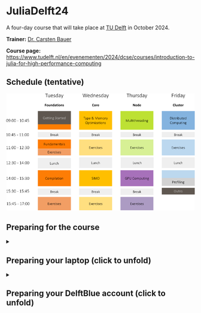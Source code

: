 # JuliaDelft24

A four-day course that will take place at [TU Delft](https://www.tudelft.nl/en/) in October 2024.
   
**Trainer:** [Dr. Carsten Bauer](https://github.com/carstenbauer)

**Course page:** https://www.tudelft.nl/en/evenementen/2024/dcse/courses/introduction-to-julia-for-high-performance-computing

## Schedule (tentative)

<a href="https://github.com/carstenbauer/JuliaDelft24/raw/main/orga/timetable.pdf"><img src="https://github.com/carstenbauer/JuliaDelft24/raw/main/orga/timetable.png" width=720px></a>

## Preparing for the course

<details>
   <summary> <h2>Preparing your laptop (click to unfold)</h2> </summary>

### Install Julia 1.10

The simplest way to install Julia 1.10 is via [juliaup](https://github.com/JuliaLang/juliaup). Run one of the following in a terminal.

##### Linux/macOS

```
curl -fsSL https://install.julialang.org | sh -s -- --yes --default-channel 1.10
```

##### Windows

```
winget install julia -s msstore
```

**Important:** Julia 1.11 has been released on Oct 8 but for the course we'll still use 1.10. Make sure that you have the correct Julia version!

### Download workshop materials

The simplest way to download the workshop materials (this GitHub repository) is through [Git]().

```bash
git clone https://github.com/carstenbauer/JuliaDelft24
```

If you don't have Git, you can either [install it](https://github.com/git-guides/install-git) or manually [download the materials as a `.zip` archive](https://github.com/carstenbauer/JuliaDelft24/archive/refs/heads/main.zip) instead.

### Installing the Julia environment

Within the `JuliaDelft24` directory (that you've cloned or downloaded above), run the following command:

```bash
julia install.jl
```

**Remark: The installation might take a couple of minutes and a few GB of disk space** (worst case: up to ~10 minutes and up to ~2.6 GB). The reason is that we also install binary dependencies (e.g. MPI) via Julia's Package manager to be as self-contained as possible. If you want to remove everything after the course, simply delete `~/.julia`.

### Update `PATH` environment variable

We will use `mpiexecjl` during the course, which - after the installation above - lies in `~/.julia/bin`. To make it available everywhere, we need to add `~/.julia/bin` to the `PATH` environment variable. On Linux/macOS, you can add the following line to your `.bashrc` (or whatever file gets automatically loaded by your shell):

```
export PATH=$HOME/.julia/bin:$PATH
```

I don't have Windows, and don't know how to do it there, but you should readily find instructions on Google.

### Install Visual Studio Code (+ extensions)

* Download Visual Studio Code from https://code.visualstudio.com/download and install it.
* Afterwards, install the following two extensions (the linked pages should have "Install" buttons, respectively)
  * [Remote - SSH extension](https://marketplace.visualstudio.com/items?itemName=ms-vscode-remote.remote-ssh)
  * [Julia extension](https://marketplace.visualstudio.com/items?itemName=julialang.language-julia)

### Install Jupyter Lab

Technically, you don't necessarily need Jupyter Lab, because Visual Studio Code can also open notebook files. However, I highly recommend that you install it:

* [Installation instructions](https://jupyter.org/install)

If you don't manage to install Jupyter using the above link, you can also let Julia try to install it for you. Run `julia --project` **within the `JuliaDelft24` directory** and then execute the following Julia commands:

```julia
using IJulia
IJulia.notebook()
```
</details>

<details>
   <summary> <h2>Preparing your DelftBlue account (click to unfold)</h2> </summary>

### Login

Anyone with a TU Delft NetID should be able to SSH to DelftBlue. You can use a terminal or Visual Studio Code to login to the cluster. If necessary, more details are available in the DelftBlue documentation [here](https://doc.dhpc.tudelft.nl/delftblue/Remote-access-to-DelftBlue/#ssh).

##### Terminal

Open a terminal and login to the cluster with the following command (where your replace `<netid>` by your NetID).

```
ssh <netid>@login.delftblue.tudelft.nl
```

##### VS Code

1. Open Visual Studio Code.
2. Press `CTRL + SHIFT + P` or `CMD + SHIFT + P` (opens a popup menu) and type and select `Remote-SSH: Connect to Host...`.
3. When asked for it, input `<netid>login.delftblue.tudelft.nl` for the hostname (with `<netid>` replaced by your NetID) and press `Enter`.

After some time, you should have VS Code running on the cluster. You can get an integrated terminal by pressing `CTRL + SHIFT + P` or `CMD + SHIFT + P` and running `Terminal: Create New Terminal`.

### Setting things up

Execute the following command on the cluster

```
sh /projects/julia/setup_account.sh
```

You only have to do this once. If you're curious, the script will

* put a single line at the end of your `~/.bashrc`,
* clone the workshop materials to `/scratch/<netid>/JuliaDelft24`.

(Easy to undo after the course, if you like to.)

</details>
